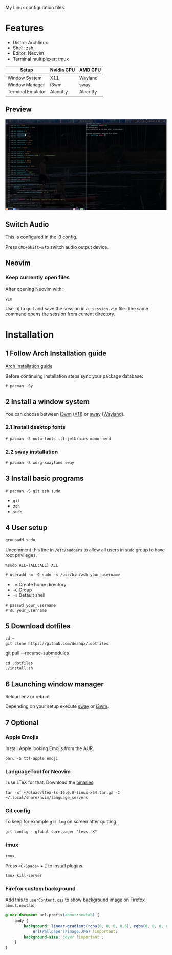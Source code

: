  My Linux configuration files.

# Features

- Distro: Archlinux
- Shell: zsh
- Editor: Neovim
- Terminal multiplexer: tmux

Setup                | Nvidia GPU | AMD GPU
-------------------- | ---------- | ----------
Window System        | X11        | Wayland
Window Manager       | i3wm       | sway
Terminal Emulator    | Alacritty  | Alacritty

## Preview

![Preview](preview.png)

## Switch Audio

This is configured in the [i3 config](.config/i3/config).

Press `CMD+Shift+a` to switch audio output device.

## Neovim

### Keep currently open files

After opening Neovim with:

```
vim
```

Use `:Q` to quit and save the session in a `.session.vim` file.
The same command opens the session from current directory.

# Installation

## 1 Follow Arch Installation guide

[Arch Installation guide](https://wiki.archlinux.org/title/Installation_guide)

Before continuing installation steps sync your package database:

```
# pacman -Sy
```

## 2 Install a window system

You can choose between [i3wm](https://wiki.archlinux.org/title/I3) ([X11](https://wiki.archlinux.org/title/Xorg))
or [sway](https://swaywm.org/) ([Wayland](https://wayland.freedesktop.org/)).

### 2.1 Install desktop fonts

```
# pacman -S noto-fonts ttf-jetbrains-mono-nerd
```

### 2.2 sway installation

```
# pacman -S xorg-xwayland sway
```

## 3 Install basic programs

```
# pacman -S git zsh sudo
```

- `git`
- `zsh`
- `sudo`

## 4 User setup

```
groupadd sudo
```

Uncomment this line in `/etc/sudoers` to allow all users in `sudo` group to have root privileges.

```
%sudo ALL=(ALL:ALL) ALL
```

```
# useradd -m -G sudo -s /usr/bin/zsh your_username
```

- `-m` Create home directory
- `-G` Group
- `-s` Default shell

```
# passwd your_username
# su your_username
```

## 5 Download dotfiles

```
cd ~
git clone https://github.com/deanqx/.dotfiles
```

git pull --recurse-submodules

```
cd .dotfiles
./install.sh
```

## 6 Launching window manager

Reload env or reboot

Depending on your setup execute [sway](https://swaywm.org/) or [i3wm](https://wiki.archlinux.org/title/I3).

## 7 Optional

### Apple Emojis

Install Apple looking Emojis from the AUR.

```
paru -S ttf-apple emoji
```

### LanguageTool for Neovim

I use LTeX for that. Download the [binaries](https://github.com/valentjn/ltex-ls/releases/download/16.0.0/ltex-ls-16.0.0-linux-x64.tar.gz).

```
tar -xf ~/dload/ltex-ls-16.0.0-linux-x64.tar.gz -C ~/.local/share/nvim/language_servers
```

### Git config

To keep for example `git log` on screen after quitting.

```
git config --global core.pager "less -X"
```

### tmux

```
tmux
```

Press `<C-Space>` + `I` to install plugins.

```
tmux kill-server
```

### Firefox custom background

Add this to `userContent.css` to show background image on Firefox `about:newtab`:

```css
@-moz-document url-prefix(about:newtab) {
    body {
        background: linear-gradient(rgba(0, 0, 0, 0.6), rgba(0, 0, 0, 0.7)),
            url(Wallpapers/image.JPG) !important;
        background-size: cover !important ;
    }
}
```
